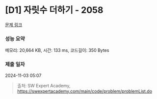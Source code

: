 # [D1] 자릿수 더하기 - 2058 

[문제 링크](https://swexpertacademy.com/main/code/problem/problemDetail.do?contestProbId=AV5QPRjqA10DFAUq) 

### 성능 요약

메모리: 20,664 KB, 시간: 133 ms, 코드길이: 350 Bytes

### 제출 일자

2024-11-03 05:07



> 출처: SW Expert Academy, https://swexpertacademy.com/main/code/problem/problemList.do
